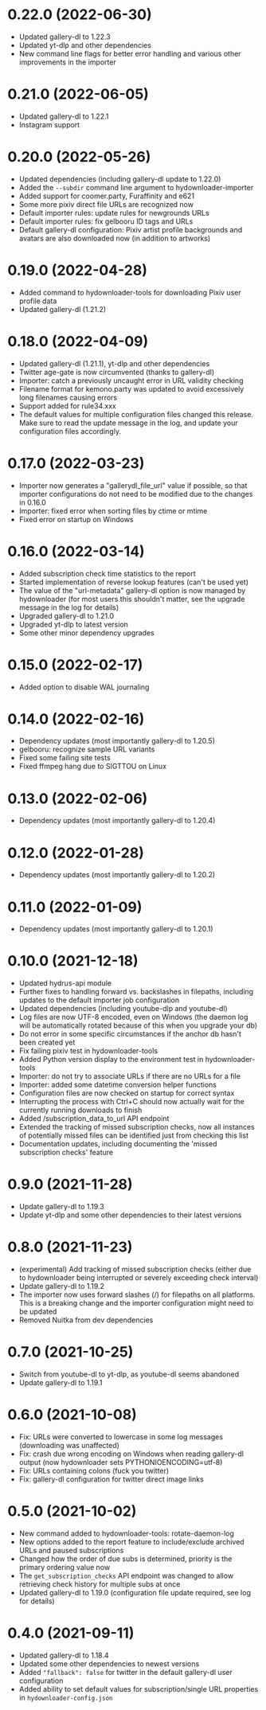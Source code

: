 # 0.22.0 (2022-06-30)

* Updated gallery-dl to 1.22.3
* Updated yt-dlp and other dependencies
* New command line flags for better error handling and various other improvements in the importer

# 0.21.0 (2022-06-05)

* Updated gallery-dl to 1.22.1
* Instagram support

# 0.20.0 (2022-05-26)

* Updated dependencies (including gallery-dl update to 1.22.0)
* Added the `--subdir` command line argument to hydownloader-importer
* Added support for coomer.party, Furaffinity and e621
* Some more pixiv direct file URLs are recognized now
* Default importer rules: update rules for newgrounds URLs
* Default importer rules: fix gelbooru ID tags and URLs
* Default gallery-dl configuration: Pixiv artist profile backgrounds and avatars are also downloaded now (in addition to artworks)

# 0.19.0 (2022-04-28)

* Added command to hydownloader-tools for downloading Pixiv user profile data
* Updated gallery-dl (1.21.2)

# 0.18.0 (2022-04-09)

* Updated gallery-dl (1.21.1), yt-dlp and other dependencies
* Twitter age-gate is now circumvented (thanks to gallery-dl)
* Importer: catch a previously uncaught error in URL validity checking
* Filename format for kemono.party was updated to avoid excessively long filenames causing errors
* Support added for rule34.xxx
* The default values for multiple configuration files changed this release. Make sure to read the update message in the log, and update your configuration files accordingly.

# 0.17.0 (2022-03-23)

* Importer now generates a "gallerydl_file_url" value if possible, so that importer configurations do not need to be modified due to the changes in 0.16.0
* Importer: fixed error when sorting files by ctime or mtime
* Fixed error on startup on Windows


# 0.16.0 (2022-03-14)

* Added subscription check time statistics to the report
* Started implementation of reverse lookup features (can't be used yet)
* The value of the "url-metadata" gallery-dl option is now managed by hydownloader (for most users this shouldn't matter, see the upgrade message in the log for details)
* Upgraded gallery-dl to 1.21.0
* Upgraded yt-dlp to latest version
* Some other minor dependency upgrades

# 0.15.0 (2022-02-17)

* Added option to disable WAL journaling

# 0.14.0 (2022-02-16)

* Dependency updates (most importantly gallery-dl to 1.20.5)
* gelbooru: recognize sample URL variants
* Fixed some failing site tests
* Fixed ffmpeg hang due to SIGTTOU on Linux

# 0.13.0 (2022-02-06)

* Dependency updates (most importantly gallery-dl to 1.20.4)

# 0.12.0 (2022-01-28)

* Dependency updates (most importantly gallery-dl to 1.20.2)

# 0.11.0 (2022-01-09)

* Dependency updates (most importantly gallery-dl to 1.20.1)

# 0.10.0 (2021-12-18)

* Updated hydrus-api module
* Further fixes to handling forward vs. backslashes in filepaths, including updates to the default importer job configuration
* Updated dependencies (including youtube-dlp and youtube-dl)
* Log files are now UTF-8 encoded, even on Windows (the daemon log will be automatically rotated because of this when you upgrade your db)
* Do not error in some specific circumstances if the anchor db hasn't been created yet
* Fix failing pixiv test in hydownloader-tools
* Added Python version display to the environment test in hydownloader-tools
* Importer: do not try to associate URLs if there are no URLs for a file
* Importer: added some datetime conversion helper functions
* Configuration files are now checked on startup for correct syntax
* Interrupting the process with Ctrl+C should now actually wait for the currently running downloads to finish
* Added /subscription_data_to_url API endpoint
* Extended the tracking of missed subscription checks, now all instances of potentially missed files can be identified just from checking this list
* Documentation updates, including documenting the 'missed subscription checks' feature

# 0.9.0 (2021-11-28)

* Update gallery-dl to 1.19.3
* Update yt-dlp and some other dependencies to their latest versions

# 0.8.0 (2021-11-23)

* (experimental) Add tracking of missed subscription checks (either due to hydownloader being interrupted or severely exceeding check interval)
* Update gallery-dl to 1.19.2
* The importer now uses forward slashes (/) for filepaths on all platforms. This is a breaking change and the importer configuration might need to be updated
* Removed Nuitka from dev dependencies

# 0.7.0 (2021-10-25)

* Switch from youtube-dl to yt-dlp, as youtube-dl seems abandoned
* Update gallery-dl to 1.19.1

# 0.6.0 (2021-10-08)

* Fix: URLs were converted to lowercase in some log messages (downloading was unaffected)
* Fix: crash due wrong encoding on Windows when reading gallery-dl output (now hydownloader sets PYTHONIOENCODING=utf-8)
* Fix: URLs containing colons (fuck you twitter)
* Fix: gallery-dl configuration for twitter direct image links

# 0.5.0 (2021-10-02)

* New command added to hydownloader-tools: rotate-daemon-log
* New options added to the report feature to include/exclude archived URLs and paused subscriptions
* Changed how the order of due subs is determined, priority is the primary ordering value now
* The `get_subscription_checks` API endpoint was changed to allow retrieving check history for multiple subs at once
* Updated gallery-dl to 1.19.0 (configuration file update required, see log for details)

# 0.4.0 (2021-09-11)

* Updated gallery-dl to 1.18.4
* Updated some other dependencies to newest versions
* Added `"fallback": false` for twitter in the default gallery-dl user configuration
* Added ability to set default values for subscription/single URL properties in `hydownloader-config.json`
